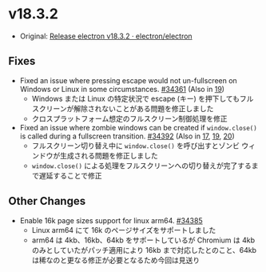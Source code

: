 # v18.3.2

- Original: [Release electron v18.3.2 · electron/electron ](https://github.com/electron/electron/releases/tag/v18.3.2)

## Fixes

- Fixed an issue where pressing escape would not un-fullscreen on Windows or Linux in some circumstances. [#34361](https://github.com/electron/electron/pull/34361) (Also in [19](https://github.com/electron/electron/pull/34359))
  - Windows または Linux の特定状況で escape (キー) を押下してもフルスクリーンが解除されないことがある問題を修正しました
  - クロスプラットフォーム想定のフルスクリーン制御処理を修正
- Fixed an issue where zombie windows can be created if `window.close()` is called during a fullscreen transition. [#34392](https://github.com/electron/electron/pull/34392) (Also in [17](https://github.com/electron/electron/pull/34390), [19](https://github.com/electron/electron/pull/34391), [20](https://github.com/electron/electron/pull/34393))
  - フルスクリーン切り替え中に `window.close()` を呼び出すとゾンビ ウィンドウが生成される問題を修正しました
  - `window.close()` による処理をフルスクリーンへの切り替えが完了するまで遅延することで修正

## Other Changes

- Enable 16k page sizes support for linux arm64. [#34385](https://github.com/electron/electron/pull/34385)
  - Linux arm64 にて 16k のページサイズをサポートしました
  - arm64 は 4kb、16kb、64kb をサポートしているが Chromium は 4kb のみとしていたがパッチ適用により 16kb まで対応したとのこと、64kb は稀なのと更なる修正が必要となるため今回は見送り

